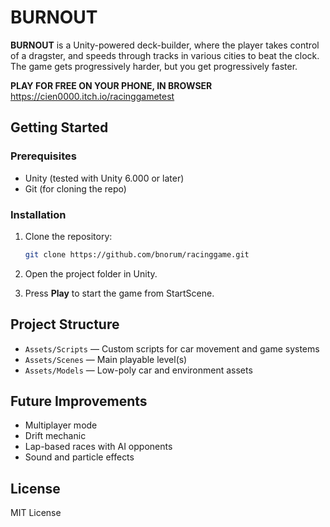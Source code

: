# BURNOUT

**BURNOUT** is a Unity-powered deck-builder, where the player takes control of a dragster, and speeds through tracks in various cities to beat the clock. The game gets progressively harder, but you get progressively faster.

**PLAY FOR FREE ON YOUR PHONE, IN BROWSER**
https://cien0000.itch.io/racinggametest


## Getting Started

### Prerequisites

- Unity (tested with Unity 6.000 or later)
- Git (for cloning the repo)

### Installation

1. Clone the repository:

   ```bash
   git clone https://github.com/bnorum/racinggame.git
   ```

2. Open the project folder in Unity.

3. Press **Play** to start the game from StartScene.


## Project Structure

- `Assets/Scripts` — Custom scripts for car movement and game systems
- `Assets/Scenes` — Main playable level(s)
- `Assets/Models` — Low-poly car and environment assets

## Future Improvements

- Multiplayer mode
- Drift mechanic
- Lap-based races with AI opponents
- Sound and particle effects

## License

MIT License
